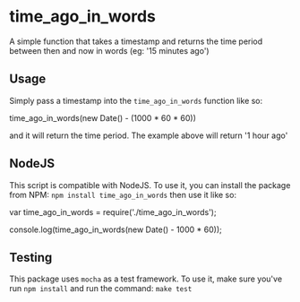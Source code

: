 time_ago_in_words
=================

A simple function that takes a timestamp and returns the time period between then and now in words (eg: '15 minutes ago')

Usage
--------------
Simply pass a timestamp into the `time_ago_in_words` function like so:

  time_ago_in_words(new Date() - (1000 * 60 * 60))

and it will return the time period. The example above will return '1 hour ago'

NodeJS
--------------
This script is compatible with NodeJS. To use it, you can install the package from NPM: `npm install time_ago_in_words` then use it like so:

  var time_ago_in_words = require('./time_ago_in_words');

  console.log(time_ago_in_words(new Date() - 1000 * 60));

Testing
--------------
This package uses `mocha` as a test framework. To use it, make sure you've run `npm install` and run the command: `make test`
